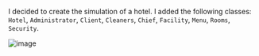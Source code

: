 I decided to create the simulation of a hotel. I added the following classes: `Hotel`, `Administrator`, `Client`, `Cleaners`, `Chief`, `Facility`, `Menu`, `Rooms`, `Security`.

![image](https://user-images.githubusercontent.com/113309236/194544705-53cbad83-a088-4f81-8f8a-65f93247f8ec.png)

